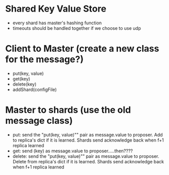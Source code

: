 # Shared Key Value Store
- every shard has master's hashing function
- timeouts should be handled together if we choose to use udp

# Client to Master (create a new class for the message?)
- put(key, value)
- get(key)
- delete(key)
- addShard(configFile)

# Master to shards (use the old message class)
- put: send the "put(key, value)"" pair as message.value to proposer. Add to replica's dict if it is learned. Shards send acknowledge back when f+1 replica learned
- get: send (key) as message.value to proposer.....then????
- delete: send the "put(key, value)"" pair as message.value to proposer. Delete from replica's dict if it is learned. Shards send acknowledge back when f+1 replica learned
